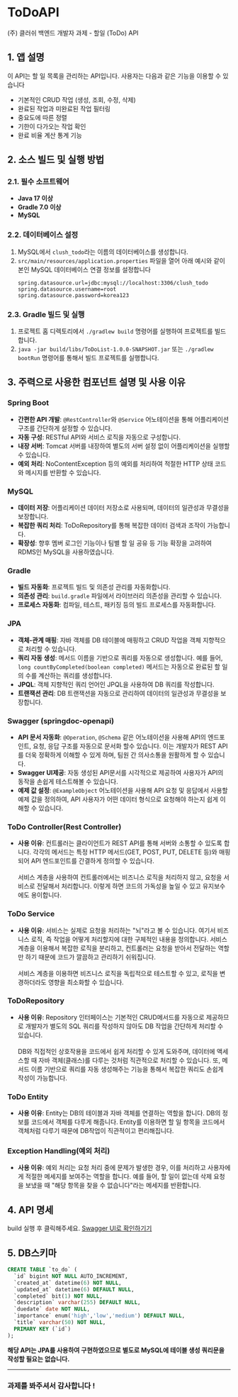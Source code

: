 # ToDoAPI
(주) 클러쉬 백엔드 개발자 과제 - 할일 (ToDo) API

## 1. 앱 설명
이 API는 할 일 목록을 관리하는 API입니다. 사용자는 다음과 같은 기능을 이용할 수 있습니다
- 기본적인 CRUD 작업 (생성, 조회, 수정, 삭제)
- 완료된 작업과 미완료된 작업 필터링
- 중요도에 따른 정렬
- 기한이 다가오는 작업 확인
- 완료 비율 계산 통계 기능

## 2. 소스 빌드 및 실행 방법

### 2.1. 필수 소프트웨어
- **Java 17 이상**
- **Gradle 7.0 이상**
- **MySQL**

### 2.2. 데이터베이스 설정
1. MySQL에서 `clush_todo`라는 이름의 데이터베이스를 생성합니다.
2. `src/main/resources/application.properties` 파일을 열어 아래 예시와 같이 본인 MySQL 데이터베이스 연결 정보를 설정합니다
    ```properties
    spring.datasource.url=jdbc:mysql://localhost:3306/clush_todo
    spring.datasource.username=root
    spring.datasource.password=korea123
    ```

### 2.3. Gradle 빌드 및 실행
1. 프로젝트 홈 디렉토리에서 `./gradlew build` 명령어를 실행하여 프로젝트를 빌드합니다.
2. `java -jar build/libs/ToDoList-1.0.0-SNAPSHOT.jar` 또는 `./gradlew bootRun` 명령어를 통해서 빌드 프로젝트를 실행합니다.

## 3. 주력으로 사용한 컴포넌트 설명 및 사용 이유

### Spring Boot

- **간편한 API 개발**: `@RestController`와 `@Service` 어노테이션을 통해 어플리케이션 구조를 간단하게 설정할 수 있습니다.
- **자동 구성**: RESTful API와 서비스 로직을 자동으로 구성합니다.
- **내장 서버**: Tomcat 서버를 내장하여 별도의 서버 설정 없이 어플리케이션을 실행할 수 있습니다.
- **예외 처리**: NoContentException 등의 예외를 처리하여 적절한 HTTP 상태 코드와 메시지를 반환할 수 있습니다.

### MySQL

- **데이터 저장**: 어플리케이션 데이터 저장소로 사용되며, 데이터의 일관성과 무결성을 보장합니다.
- **복잡한 쿼리 처리**: ToDoRepository를 통해 복잡한 데이터 검색과 조작이 가능합니다.
- **확장성**: 향후 멤버 로그인 기능이나 팀별 할 일 공유 등 기능 확장을 고려하여 RDMS인 MySQL을 사용하였습니다.

### Gradle

- **빌드 자동화**: 프로젝트 빌드 및 의존성 관리를 자동화합니다.
- **의존성 관리**: `build.gradle` 파일에서 라이브러리 의존성을 관리할 수 있습니다.
- **프로세스 자동화**: 컴파일, 테스트, 패키징 등의 빌드 프로세스를 자동화합니다.

### JPA

- **객체-관계 매핑**: 자바 객체를 DB 테이블에 매핑하고 CRUD 작업을 객체 지향적으로 처리할 수 있습니다.
- **쿼리 자동 생성**: 메서드 이름을 기반으로 쿼리를 자동으로 생성합니다. 예를 들어, `long countByCompleted(boolean completed)` 메서드는 자동으로 완료된 할 일의 수를 계산하는 쿼리를 생성합니다.
- **JPQL**: 객체 지향적인 쿼리 언어인 JPQL을 사용하여 DB 쿼리를 작성합니다.
- **트랜잭션 관리**: DB 트랜잭션을 자동으로 관리하여 데이터의 일관성과 무결성을 보장합니다.

### Swagger (springdoc-openapi)

- **API 문서 자동화**: `@Operation`, `@Schema` 같은 어노테이션을 사용해 API의 엔드포인트, 요청, 응답 구조를 자동으로 문서화 할수 있습니다. 이는 개발자가 REST API를 더욱 정확하게 이해할 수 있게 하며, 팀원 간 의사소통을 원활하게 할 수 있습니다.
- **Swagger UI제공**: 자동 생성된 API문서를 시각적으로 제공하여 사용자가 API의 동작을 손쉽게 테스트해볼 수 있습니다.
- **예제 값 설정**: `@ExampleObject` 어노테이션을 사용해 API 요청 및 응답에서 사용할 예제 값을 정의하여, API 사용자가 어떤 데이터 형식으로 요청해야 하는지 쉽게 이해할 수 있습니다.

### ToDo Controller(Rest Controller)
- **사용 이유**: 컨트롤러는 클라이언트가 REST API를 통해 서버와 소통할 수 있도록 합니다. 각각의 메서드는 특정 HTTP 메서드(GET, POST, PUT, DELETE 등)와 매핑되어 API 엔드포인트를 간결하게 정의할 수 있습니다.<br><br>
서비스 계층을 사용하여 컨트롤러에서는 비즈니스 로직을 처리하지 않고, 요청을 서비스로 전달해서 처리합니다. 이렇게 하면 코드의 가독성을 높일 수 있고 유지보수에도 용이합니다.

### ToDo Service
- **사용 이유**: 서비스는 실제로 요청을 처리하는 "뇌"라고 볼 수 있습니다. 여기서 비즈니스 로직, 즉 작업을 어떻게 처리할지에 대한 구체적인 내용을 정의합니다. 서비스 계층을 이용해서 복잡한 로직을 분리하고, 컨트롤러는 요청을 받아서 전달하는 역할만 하기 때문에 코드가 깔끔하고 관리하기 쉬워집니다.<br><br>
서비스 계층을 이용하면 비즈니스 로직을 독립적으로 테스트할 수 있고, 로직을 변경하더라도 영향을 최소화할 수 있습니다.

### ToDoRepository
- **사용 이유**: Repository 인터페이스는 기본적인 CRUD메서드를 자동으로 제공하므로 개발자가 별도의 SQL 쿼리를 작성하지 않아도 DB 작업을 간단하게 처리할 수 있습니다.<br><br>
DB와 직접적인 상호작용을 코드에서 쉽게 처리할 수 있게 도와주며, 데이터에 액세스할 때 자바 객체(클래스)를 다루는 것처럼 직관적으로 처리할 수 있습니다. 또, 메서드 이름 기반으로 쿼리를 자동 생성해주는 기능을 통해서 복잡한 쿼리도 손쉽게 작성이 가능합니다.

### ToDo Entity
- **사용 이유**: Entity는 DB의 테이블과 자바 객체를 연결하는 역할을 합니다. DB의 정보를 코드에서 객체를 다루게 해줍니다. Entity를 이용하면 할 일 항목을 코드에서 객체처럼 다루기 때문에 DB작업이 직관적이고 편리해집니다.

### Exception Handling(예외 처리)
- **사용 이유**: 예외 처리는 요청 처리 중에 문제가 발생한 경우, 이를 처리하고 사용자에게 적절한 메세지를 보여주는 역할을 합니다. 예를 들어, 할 일이 없는데 삭제 요청을 보냈을 때 "해당 항목을 찾을 수 없습니다"라는 메세지를 반환합니다.

## 4. API 명세
build 실행 후 클릭해주세요.
<a href="http://localhost:8080/clush-backend.html">Swagger UI로 확인하기기</a>

## 5. DB스키마
```sql
CREATE TABLE `to_do` (
  `id` bigint NOT NULL AUTO_INCREMENT,
  `created_at` datetime(6) NOT NULL,
  `updated_at` datetime(6) DEFAULT NULL,
  `completed` bit(1) NOT NULL,
  `description` varchar(255) DEFAULT NULL,
  `duedate` date NOT NULL,
  `importance` enum('high','low','medium') DEFAULT NULL,
  `title` varchar(50) NOT NULL,
  PRIMARY KEY (`id`)
);
```
<strong>해당 API는 JPA를 사용하여 구현하였으므로 별도로 MySQL에 테이블 생성 쿼리문을 작성할 필요는 없습니다.</strong>
<hr>

### 과제를 봐주셔서 감사합니다 !
